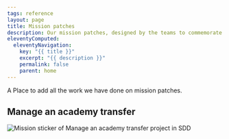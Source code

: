 ```yaml
---
tags: reference
layout: page
title: Mission patches
description: Our mission patches, designed by the teams to commemorate key achievements in the design and build of our services.
eleventyComputed:
  eleventyNavigation:
    key: "{{ title }}"
    excerpt: "{{ description }}"
    permalink: false
    parent: home
---
```


A Place to add all the work we have done on mission patches.

## Manage an academy transfer
<img src="/images/mission-patches/Manage-an-academy-transfer-960x640.png" alt="Mission sticker of Manage an academy transfer project in SDD">
